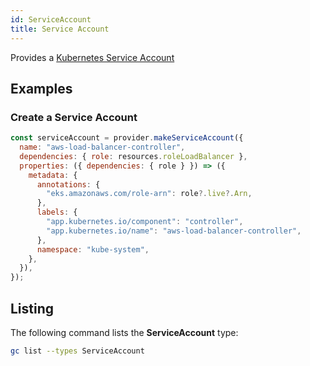 ```yaml
---
id: ServiceAccount
title: Service Account
---
```


Provides a [Kubernetes Service Account](https://kubernetes.io/docs/tasks/configure-pod-container/configure-service-account/)

## Examples

### Create a Service Account

```js
const serviceAccount = provider.makeServiceAccount({
  name: "aws-load-balancer-controller",
  dependencies: { role: resources.roleLoadBalancer },
  properties: ({ dependencies: { role } }) => ({
    metadata: {
      annotations: {
        "eks.amazonaws.com/role-arn": role?.live?.Arn,
      },
      labels: {
        "app.kubernetes.io/component": "controller",
        "app.kubernetes.io/name": "aws-load-balancer-controller",
      },
      namespace: "kube-system",
    },
  }),
});
```

## Listing

The following command lists the **ServiceAccount** type:

```sh
gc list --types ServiceAccount
```
